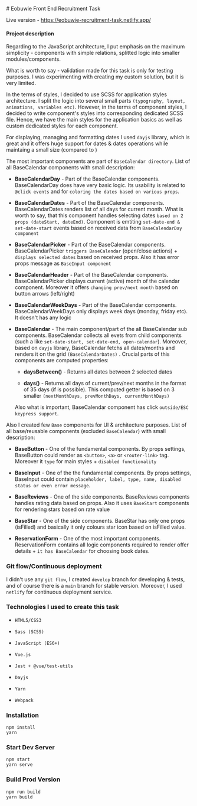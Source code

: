 # Eobuwie Front End Recruitment Task

Live version - https://eobuwie-recruitment-task.netlify.app/

#### Project description

Regarding to the JavaScript architecture, I put emphasis on the maximum simplicity - components with simple relations, splitted logic into smaller modules/components.

What is worth to say - validation made for this task is only for testing purposes. I was experimenting with creating my custom solution, but it is very limited.

In the terms of styles, I decided to use SCSS for application styles architecture. I split the logic into several small parts `(typography, layout, animations, variables etc)`. However, in the terms of component styles, I decided to write component's styles into corresponding dedicated SCSS file. Hence, we have the main styles for the application basics as well as custom dedicated styles for each component.

For displaying, managing and formatting dates I used `dayjs` library, which is great and it offers huge support for dates & dates operations while maintaing a small size (compared to )

The most important components are part of `BaseCalendar directory`. List of all BaseCalendar components with small description:

- **BaseCalendarDay** - Part of the BaseCalendar components. BaseCalendarDay does have very basic logic. Its usability is related to `@click events` and for `coloring the dates based on various props`.
  
- **BaseCalendarDates** - Part of the BaseCalendar components. BaseCalendarDates renders list of all days for current month. What is worth to say, that this component handles selecting dates `based on 2 props (dateStart, dateEnd)`. Component is emtiting `set-date-end & set-date-start` events based on received data from `BaseCalendarDay component`
  
- **BaseCalendarPicker** - Part of the BaseCalendar components. BaseCalendarPicker `triggers BaseCalendar` (open/close actions) + `displays selected dates` based on received props. Also it has error props message as `BaseInput component`
  
- **BaseCalendarHeader** - Part of the BaseCalendar components. BaseCalendarPicker displays current (active) month of the calendar component. Moreover it offers `changing prev/next month` based on button arrows (left/right)
  
- **BaseCalendarWeekDays** - Part of the BaseCalendar components. BaseCalendarWeekDays only displays week days (monday, friday etc). It doesn't has any logic
  
- **BaseCalendar** - The main component/part of the all BaseCalendar sub components. BaseCalendar collects all evets from child components (such a like `set-date-start, set-date-end, open-calendar`). Moreover, based on `dayjs` library, BaseCalendar fetchs all dates/months and renders it on the grid `(BaseCalendarDates)` . Crucial parts of this components are computed properties:
  
  - **daysBetween()** - Returns all dates between 2 selected dates
    
  - **days()** - Returns all days of current/prev/next months in the format of 35 days (if is possible). This computed getter is based on 3 smaller `(nextMonthDays, prevMonthDays, currentMonthDays)`
    
  
  Also what is important, BaseCalendar component has click `outside/ESC keypress support`.
  

Also I created few `Base` components for UI & architecture purposes. List of all base/reusable components (excluded `BaseCalendar`) with small description:

- **BaseButton** - One of the fundamental components. By props settings, BaseButton could render as `<button>`, `<a>` or `<router-link>` tag. Moreover it `type` for main styles + `disabled functionality`
  
- **BaseInput** - One of the the fundamental components. By props settings, BaseInput could contain `placeholder, label, type, name, disabled status or even error message`.
  
- **BaseReviews** - One of the side components. BaseReviews components handles rating data based on props. Also it uses `BaseStart` components for rendering stars based on rate value
  
- **BaseStar** - One of the side components. BaseStar has only one props (isFilled) and basically it only colours star icon based on isFilled value.
  
- **ReservationForm** - One of the most important components. ReservationForm contains all logic components required to render offer details + `it has BaseCalendar` for choosing book dates.
  

### Git flow/Continuous deployment

I didn't use any `git flow`, I created `develop` branch for developing & tests, and of course there is a `main` branch for stable version. Moreover, I used `netlify` for continuous deployment service.

### Technologies I used to create this task

- `HTML5/CSS3`
  
- `Sass (SCSS)`
  
- `JavaScript (ES6+)`
  
- `Vue.js`
  
- `Jest + @vue/test-utils`
  
- `Dayjs`
  
- `Yarn`
  
- `Webpack`
  

### Installation

```
npm install
yarn
```

### Start Dev Server

```
npm start
yarn serve
```

###

### Build Prod Version

```
npm run build
yarn build
```
